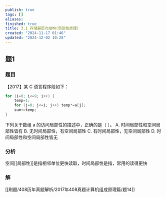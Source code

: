 ```yaml
---
publish: true
tags: []
aliases: 
finished: true
title: 3.1 存储器层次结构(局部性原理)
created: "2024-11-17 01:46"
updated: "2024-12-02 10:28"
---
```

## 题1
### 题目
【2017】某 C 语言程序段如下：
```cpp
for (i=0; i<=9; i++) {
    temp=1;
    for (j=0; j<=i; j++) temp*=a[j];
    sum+=temp;
}
```
下列关于数组 a 的访问局部性的描述中，正确的是（ ）。
A. 时间局部性和空间局部性皆有
B. 无时间局部性，有空间局部性
C. 有时间局部性，无空间局部性
D. 时间局部性和空间局部性皆无
### 分析
空间[[局部性]]是指相邻单位更快读取，时间局部性是指，常用的读得更快
### 解
[[刷题/408历年真题解析/2017年408真题计算机组成原理篇/题14]]